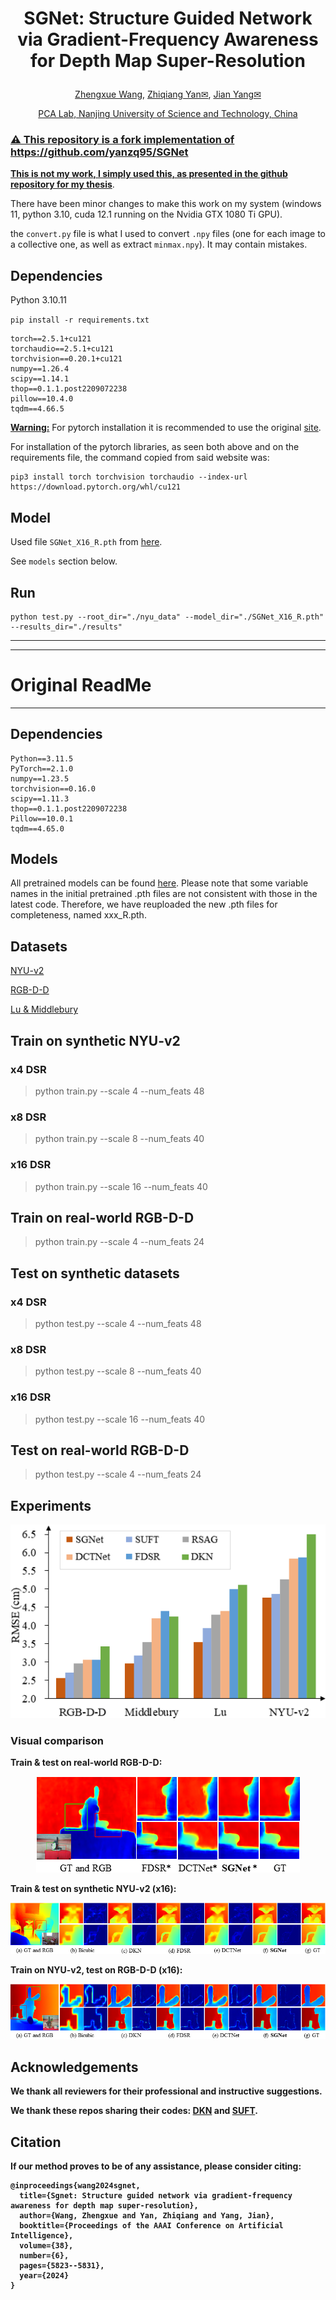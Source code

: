 # <p align="center">SGNet: Structure Guided Network via Gradient-Frequency Awareness for Depth Map Super-Resolution</p>
<p align="center"><a href="https://scholar.google.com/citations?user=VogTuQkAAAAJ&hl=zh-CN">Zhengxue Wang</a>, <a href="https://scholar.google.com/citations?user=hnrkzIEAAAAJ&hl=zh-CN&oi=sra">Zhiqiang Yan✉</a>, <a href="https://scholar.google.com/citations?user=6CIDtZQAAAAJ&hl=zh-CN">Jian Yang✉</p>
<p align="center">PCA Lab, Nanjing University of Science and Technology, China</p>

### ⚠︎ This repository is a fork implementation of https://github.com/yanzq95/SGNet

**<u>This is not my work, I simply used this, as presented in the github repository for my thesis</u>**.

There have been minor changes to make this work on my system (windows 11, python 3.10, cuda 12.1 running on the Nvidia GTX 1080 Ti GPU).

the `convert.py` file is what I used to convert `.npy` files (one for each image to a collective one, as well as extract `minmax.npy`). It may contain mistakes.

## Dependencies

Python 3.10.11

`pip install -r requirements.txt`

```
torch==2.5.1+cu121
torchaudio==2.5.1+cu121
torchvision==0.20.1+cu121
numpy==1.26.4
scipy==1.14.1
thop==0.1.1.post2209072238
pillow==10.4.0
tqdm==4.66.5
```

**<u>Warning:</u>** For pytorch installation it is recommended to use the original [site](https://pytorch.org/).

For installation of the pytorch libraries, as seen both above and on the requirements file, the command copied from said website was:
```
pip3 install torch torchvision torchaudio --index-url https://download.pytorch.org/whl/cu121
```

## Model
Used file `SGNet_X16_R.pth` from [here](https://drive.google.com/drive/folders/17mCRfsNj0f_BNY3viHcR6M1camCVoAb8?usp=sharing).

See `models` section below.

## Run

```
python test.py --root_dir="./nyu_data" --model_dir="./SGNet_X16_R.pth" --results_dir="./results"
```

---
---
# Original ReadMe
---


## Dependencies
```
Python==3.11.5
PyTorch==2.1.0
numpy==1.23.5 
torchvision==0.16.0
scipy==1.11.3
thop==0.1.1.post2209072238
Pillow==10.0.1
tqdm==4.65.0
```

## Models
All pretrained models can be found <a href="https://drive.google.com/drive/folders/17mCRfsNj0f_BNY3viHcR6M1camCVoAb8?usp=sharing">here</a>.
Please note that some variable names in the initial pretrained .pth files are not consistent with those in the latest code. Therefore, we have reuploaded the new .pth files for completeness, named xxx_R.pth.

## Datasets
[NYU-v2](https://drive.google.com/file/d/1osYRaDfMYuyiTkJwDbKl3kHwyevDLsZf/view?usp=sharing)

[RGB-D-D](https://github.com/lingzhi96/RGB-D-D-Dataset)

[Lu & Middlebury](https://web.cecs.pdx.edu/~fliu/project/depth-enhance/)

## Train on synthetic NYU-v2
### x4 DSR
> python train.py --scale 4 --num_feats 48
### x8 DSR
> python train.py --scale 8 --num_feats 40
### x16 DSR
> python train.py --scale 16 --num_feats 40
## Train on real-world RGB-D-D
> python train.py --scale 4 --num_feats 24

## Test on synthetic datasets
### x4 DSR
> python test.py --scale 4 --num_feats 48
### x8 DSR
> python test.py --scale 8 --num_feats 40
### x16 DSR
> python test.py --scale 16 --num_feats 40
## Test on real-world RGB-D-D
> python test.py --scale 4 --num_feats 24


## Experiments

<p align="center">
<img src="figs/histogram.png"/>
</p>

### Visual comparison

<b>Train & test on real-world RGB-D-D: <b/>
<p align="center">
<img src="figs/Patch_RGBDD_Real.png"/>
</p>
<b>Train & test on synthetic NYU-v2 (x16): <b/>
<p align="center">
<img src="figs/Patch_NYU_X16.png"/>
</p>
<b>Train on NYU-v2, test on RGB-D-D (x16): <b/>
<p align="center">
<img src="figs/Patch_RGBDD_X16.png"/>
</p>



## Acknowledgements
We thank all reviewers for their professional and instructive suggestions.

We thank these repos sharing their codes: [DKN](https://github.com/cvlab-yonsei/dkn) and [SUFT](https://github.com/ShiWuxuan/SUFT).


## Citation

If our method proves to be of any assistance, please consider citing:
```
@inproceedings{wang2024sgnet,
  title={Sgnet: Structure guided network via gradient-frequency awareness for depth map super-resolution},
  author={Wang, Zhengxue and Yan, Zhiqiang and Yang, Jian},
  booktitle={Proceedings of the AAAI Conference on Artificial Intelligence},
  volume={38},
  number={6},
  pages={5823--5831},
  year={2024}
}
```
